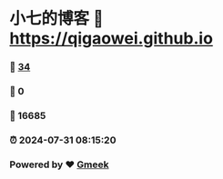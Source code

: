 # 小七的博客 :link: https://qigaowei.github.io 
### :page_facing_up: [34](https://qigaowei.github.io/tag.html) 
### :speech_balloon: 0 
### :hibiscus: 16685 
### :alarm_clock: 2024-07-31 08:15:20 
### Powered by :heart: [Gmeek](https://github.com/Meekdai/Gmeek)
